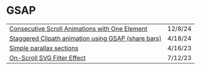 # GSAP

|                                                                                                                                                        |         |
| ------------------------------------------------------------------------------------------------------------------------------------------------------ | ------- |
| [Consecutive Scroll Animations with One Element](https://tympanus.net/codrops/2024/11/20/consecutive-scroll-animations-with-one-element/?ref=dailydev) | 12/8/24 |
| [Staggered Clipath animation using GSAP (share bars)](https://codepen.io/snorkltv/pen/yLrxEwK?editors=0100)                                            | 4/18/24 |
| [Simple parallax sections](https://codepen.io/GreenSock/pen/QWjjYEw)                                                                                   | 4/16/23 |
| [On-Scroll SVG Filter Effect](https://tympanus.net/codrops/2023/07/05/on-scroll-svg-filter-effect/?ref=web-design-weekly.com)                          | 7/12/23 |

